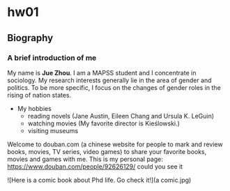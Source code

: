 # hw01

## Biography

### A brief introduction of me
My name is **Jue Zhou**. I am a MAPSS student and I concentrate in sociology. My research interests generally lie in the area of gender and politics. To be more specific, I focus on the changes of gender roles in the rising of nation states. 

* My hobbies
  + reading novels (Jane Austin, Eileen Chang and Ursula K. LeGuin)
  + watching movies (My favorite director is Kieślowski.)
  + visiting museums

Welcome to douban.com (a chinese website for people to mark and review books, movies, TV series, video games) to share your favorite books, movies and games with me. This is my personal page: <https://www.douban.com/people/92626129/> 
could you see it

![Here is a comic book about Phd life. Go check it!](a comic.jpg)

